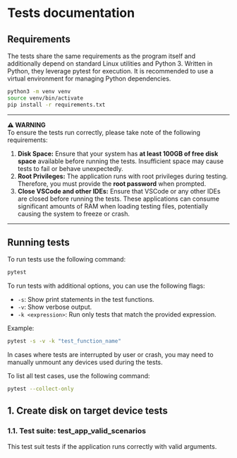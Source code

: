 # Tests documentation

## Requirements

The tests share the same requirements as the program itself and additionally depend on standard Linux utilities and Python 3. Written in Python, they leverage pytest for execution. It is recommended to use a virtual environment for managing Python dependencies.

```bash
python3 -m venv venv
source venv/bin/activate
pip install -r requirements.txt
```

---
**⚠️ WARNING**  
To ensure the tests run correctly, please take note of the following requirements:  

1. **Disk Space:** Ensure that your system has **at least 100GB of free disk space** available before running the tests. Insufficient space may cause tests to fail or behave unexpectedly.  
2. **Root Privileges:** The application runs with root privileges during testing. Therefore, you must provide the **root password** when prompted.
3. **Close VSCode and other IDEs:** Ensure that VSCode or any other IDEs are closed before running the tests. These applications can consume significant amounts of RAM when loading testing files, potentially causing the system to freeze or crash.

---

## Running tests

To run tests use the following command:

```bash
pytest
```

To run tests with additional options, you can use the following flags:

- `-s`: Show print statements in the test functions.
- `-v`: Show verbose output.
- `-k <expression>`: Run only tests that match the provided expression.

Example:

```bash
pytest -s -v -k "test_function_name"
```

In cases where tests are interrupted by user or crash, you may need to manually unmount any devices used during the tests.

To list all test cases, use the following command:

```bash
pytest --collect-only
```

## 1. Create disk on target device tests

### 1.1. Test suite: test_app_valid_scenarios

This test suit tests if the application runs correctly with valid arguments.
